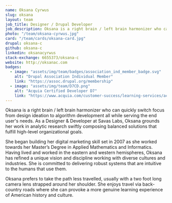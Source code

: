 ```yaml
---
name: Oksana Cyrwus
slug: oksana
layout: team
job_title: Designer / Drupal Developer
job_description: Oksana is a right brain / left brain harmonizer who can quickly switch focus from design ideation to algorithm development all while serving the end user's needs.
photo: "/team/oksana-cyrwus.jpg"
card: "/team/cards/oksana-card.jpg"
drupal: oksana-c
github: oksana-c
linkedin: oksanacyrwus
stack-exchange: 6655373/oksana-c
website: http://oksanac.com
badges:
  - image: "assets/img/team/badges/association_ind_member_badge.svg"
    alt: "Drupal Association Individual Member"
    link: "https://assoc.drupal.org/membership"
  - image: "assets/img/team/D7CD.png"
    alt: "Acquia Certified Developer D7"
    link: "https://www.acquia.com/customer-success/learning-services/acquia-certification-program-overview"
---
```

Oksana is a right brain / left brain harmonizer who can quickly switch focus from design ideation to algorithm development all while serving the end user's needs. As a Designer & Developer at Savas Labs, Oksana grounds her work in analytic research swiftly composing balanced solutions that fulfill high-level organizational goals.

She began building her digital marketing skill set in 2007 as she worked towards her Master’s Degree in Applied Mathematics and Informatics. Having lived and worked in the eastern and western hemispheres, Oksana has refined a unique vision and discipline working with diverse cultures and industries. She is committed to delivering robust systems that are intuitive to the humans that use them.

Oksana prefers to take the path less travelled, usually with a two foot long camera lens strapped around her shoulder. She enjoys travel via back-country roads where she can provoke a more genuine learning experience of American history and culture.
